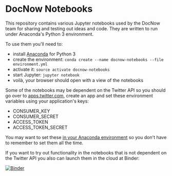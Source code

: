 # DocNow Notebooks

This repository contains various Jupyter notebooks used by the DocNow team
for sharing and testing out ideas and code. They are written to run under 
Anaconda's Python 3 environment.

To use them you'll need to:

* install [Anaconda] for Python 3
* create the environment: `conda create --name docnow-notebooks --file environment.yml`
* activate it: `source activate docnow-notebooks`
* start Jupyter: `jupyter notebook`
* voilà, your browser should open with a view of the notebooks

Some of the notebooks may be dependent on the Twitter API so you should go over
to [apps.twitter.com], create an app and set these environment variables using
your application's keys:

* CONSUMER_KEY
* CONSUMER_SECRET
* ACCESS_TOKEN
* ACCESS_TOKEN_SECRET

You may want to set these [in your Anaconda environment] so you don't have
to remember to set them all the time.

If you want to try out functionality in the notebooks that is not dependent on
the Twitter API you also can launch them in the cloud at Binder:

[![Binder](http://mybinder.org/badge.svg)](http://mybinder.org/repo/docnow/notebooks)

[Anaconda]: https://www.continuum.io/downloads
[apps.twitter.com]: https://apps.twitter.com
[in your Anaconda environment]: http://conda.pydata.org/docs/using/envs.html#saved-environment-variables
